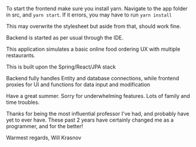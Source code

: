 To start the frontend make sure you install yarn. Navigate to the app folder in src, and 
`yarn start`. If it errors, you may have to run `yarn install`


This may overwrite the stylesheet but aside from that, should work fine.


Backend is started as per usual through the IDE.

This application simulates a basic online food ordering UX with multiple restaurants.


This is built upon the Spring/React/JPA stack

Backend fully handles Entity and database connections, while frontend proxies for UI and functions for data input and modification

Have a great summer. Sorry for underwhelming features. Lots of family and time troubles.

Thanks for being the most influential professor I've had, and probably have yet to ever have. These past 2 years have certainly changed me as a programmer, and for the better!

Warmest regards,
Will Krasnov
